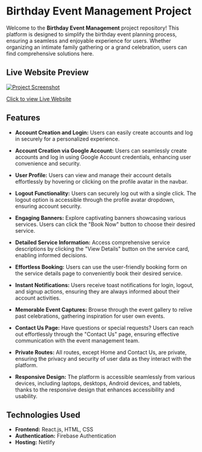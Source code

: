 # Birthday Event Management Project

Welcome to the **Birthday Event Management** project repository! This platform is designed to simplify the birthday event planning process, ensuring a seamless and enjoyable experience for users. Whether organizing an intimate family gathering or a grand celebration, users can find comprehensive solutions here.


## Live Website Preview
[![Project Screenshot](https://github.com/programming-hero-web-course-4/b8a9-event-management-Nahid4306053/blob/b5d5fb3392df5956a2a8296b672a253e15f410a3/public/images/FullWebPriview.jpg)](https://nahid-birthday-party-planner.netlify.app/)

[Click to view Live Website](https://nahid-birthday-party-planner.netlify.app/)

## Features

- **Account Creation and Login:** Users can easily create accounts and log in securely for a personalized experience.
  
- **Account Creation via Google Account:** Users can seamlessly create accounts and log in using Google Account credentials, enhancing user convenience and security.

- **User Profile:** Users can view and manage their account details effortlessly by hovering or clicking on the profile avatar in the navbar.
  
- **Logout Functionality:** Users can securely log out with a single click. The logout option is accessible through the profile avatar dropdown, ensuring account security.
  
- **Engaging Banners:** Explore captivating banners showcasing various services. Users can click the "Book Now" button to choose their desired service.
  
- **Detailed Service Information:** Access comprehensive service descriptions by clicking the "View Details" button on the service card, enabling informed decisions.
  
- **Effortless Booking:** Users can use the user-friendly booking form on the service details page to conveniently book their desired service.
  
- **Instant Notifications:** Users receive toast notifications for login, logout, and signup actions, ensuring they are always informed about their account activities.
  
- **Memorable Event Captures:** Browse through the event gallery to relive past celebrations, gathering inspiration for user own events.
  
- **Contact Us Page:** Have questions or special requests? Users can reach out effortlessly through the "Contact Us" page, ensuring effective communication with the event management team.
  
- **Private Routes:** All routes, except Home and Contact Us, are private, ensuring the privacy and security of user data as they interact with the platform.
  
- **Responsive Design:** The platform is accessible seamlessly from various devices, including laptops, desktops, Android devices, and tablets, thanks to the responsive design that enhances accessibility and usability.

## Technologies Used
- **Frontend:** React.js, HTML, CSS
- **Authentication:** Firebase Authentication
- **Hosting:** Netlify

